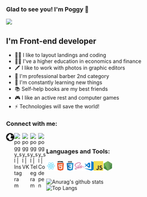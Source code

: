 ### Glad to see you! I'm Poggy 👋

![](https://komarev.com/ghpvc/?username=poggy-sl)

## I'm Front-end developer
- 👨‍💻 I like to layout landings and coding
- 👨‍🎓  I've a higher education in economics and finance
- 🖍️ I like to work with photos in graphic editors
- 💈  I'm professional barber 2nd category
- 🧠 I'm constantly learning new things
- 📚 Self-help books are my best friends
- 🎮 I like an active rest and computer games
- ⚡ Technologies will save the world!

### Connect with me:

<a href="http://www.1051.vhost.domain.mousedc.ru/" ><img align="left" alt="developer-poggy" width="22px" src="https://raw.githubusercontent.com/iconic/open-iconic/master/svg/globe.svg" /></a>
<a href="https://www.instagram.com/poggy_sl/" ><img align="left" alt="poggy_sl | Instagram" width="22px" src="https://cdn.jsdelivr.net/npm/simple-icons@v3/icons/instagram.svg" /></a>
<a href= "https://vk.com/poggy" ><img align="left" alt="poggy_sl | VK" width="22px" src="https://cdn.jsdelivr.net/npm/simple-icons@v3/icons/vk.svg" /></a>
<a href="https://telegram.org/poggy_sl" ><img align="left" alt="poggy_sl | Telegram" width="22px" src="https://cdn.jsdelivr.net/npm/simple-icons@v3/icons/telegram.svg" /></a>
<a href="https://codepen.io/poggy-sl" ><img align="left" alt="poggy_sl | Codepen" width="22px" src="https://cdn.jsdelivr.net/npm/simple-icons@v3/icons/codepen.svg" /></a>

<br />

### Languages and Tools:

<img align="left" alt="React" width="26px" src="https://raw.githubusercontent.com/github/explore/80688e429a7d4ef2fca1e82350fe8e3517d3494d/topics/react/react.png" style="max-width:100%;">
<img align="left" alt="HTML5" width="26px" src="https://raw.githubusercontent.com/github/explore/80688e429a7d4ef2fca1e82350fe8e3517d3494d/topics/html/html.png" style="max-width:100%;">
<img align="left" alt="CSS3" width="26px" src="https://raw.githubusercontent.com/github/explore/80688e429a7d4ef2fca1e82350fe8e3517d3494d/topics/css/css.png" style="max-width:100%;">
<img align="left" alt="Sass" width="26px" src="https://raw.githubusercontent.com/github/explore/80688e429a7d4ef2fca1e82350fe8e3517d3494d/topics/sass/sass.png" style="max-width:100%;">
<img align="left" alt="Visual Studio Code" width="26px" src="https://raw.githubusercontent.com/github/explore/80688e429a7d4ef2fca1e82350fe8e3517d3494d/topics/visual-studio-code/visual-studio-code.png" style="max-width:100%;">
<img align="left" alt="JavaScript" width="26px" src="https://raw.githubusercontent.com/github/explore/80688e429a7d4ef2fca1e82350fe8e3517d3494d/topics/javascript/javascript.png" style="max-width:100%;">
<img align="left" alt="NodeJS" width="26px" src="https://raw.githubusercontent.com/github/explore/80688e429a7d4ef2fca1e82350fe8e3517d3494d/topics/nodejs/nodejs.png" style="max-width:100%;">

<br />
<br />

![Anurag's github stats](https://github-readme-stats.vercel.app/api?username=poggy-sl&show_icons=true&theme=radical)
<br />
![Top Langs](https://github-readme-stats.vercel.app/api/top-langs/?username=anuraghazra&layout=compact)
